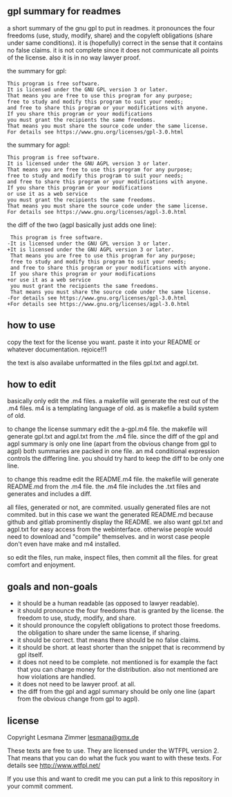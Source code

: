 gpl summary for readmes
-----------------------

a short summary of the gnu gpl to put in readmes.
it pronounces the four freedoms (use, study, modify, share)
and the copyleft obligations (share under same conditions).
it is (hopefully) correct in the sense that it contains no false claims.
it is not complete since it does not communicate all points of the license.
also it is in no way lawyer proof.

the summary for gpl:

    This program is free software.
    It is licensed under the GNU GPL version 3 or later.
    That means you are free to use this program for any purpose;
    free to study and modify this program to suit your needs;
    and free to share this program or your modifications with anyone.
    If you share this program or your modifications
    you must grant the recipients the same freedoms.
    That means you must share the source code under the same license.
    For details see https://www.gnu.org/licenses/gpl-3.0.html


the summary for agpl:

    This program is free software.
    It is licensed under the GNU AGPL version 3 or later.
    That means you are free to use this program for any purpose;
    free to study and modify this program to suit your needs;
    and free to share this program or your modifications with anyone.
    If you share this program or your modifications
    or use it as a web service
    you must grant the recipients the same freedoms.
    That means you must share the source code under the same license.
    For details see https://www.gnu.org/licenses/agpl-3.0.html


the diff of the two (agpl basically just adds one line):

     This program is free software.
    -It is licensed under the GNU GPL version 3 or later.
    +It is licensed under the GNU AGPL version 3 or later.
     That means you are free to use this program for any purpose;
     free to study and modify this program to suit your needs;
     and free to share this program or your modifications with anyone.
     If you share this program or your modifications
    +or use it as a web service
     you must grant the recipients the same freedoms.
     That means you must share the source code under the same license.
    -For details see https://www.gnu.org/licenses/gpl-3.0.html
    +For details see https://www.gnu.org/licenses/agpl-3.0.html


how to use
----------

copy the text for the license you want.
paste it into your README or whatever documentation.
rejoice!!1

the text is also availabe unformatted in the files gpl.txt and agpl.txt.

how to edit
-----------

basically only edit the .m4 files.
a makefile will generate the rest out of the .m4 files.
m4 is a templating language of old.
as is makefile a build system of old.

to change the license summary edit the a-gpl.m4 file.
the makefile will generate gpl.txt and agpl.txt from the .m4 file.
since the diff of the gpl and agpl summary is only one line
(apart from the obvious change from gpl to agpl)
both summaries are packed in one file.
an m4 conditional expression controls the differing line.
you should try hard to keep the diff to be only one line.

to change this readme edit the README.m4 file.
the makefile will generate README.md from the .m4 file.
the .m4 file includes the .txt files and generates and includes a diff.

all files, generated or not, are commited.
usually generated files are not commited.
but in this case we want the generated README.md
because github and gitlab prominently display the README.
we also want gpl.txt and agpl.txt for easy access from the webinterface.
otherwise people would need to download and "compile" themselves.
and in worst case people don't even have make and m4 installed.

so edit the files, run make, inspect files, then commit all the files.
for great comfort and enjoyment.

goals and non-goals
-------------------

* it should be a human readable (as opposed to lawyer readable).
* it should pronounce the four freedoms that is granted by the license.
  the freedom to use, study, modify, and share.
* it should pronounce the copyleft obligations to protect those freedoms.
  the obligation to share under the same license, if sharing.
* it should be correct. that means there should be no false claims.
* it should be short.
  at least shorter than the snippet that is recommend by gpl itself.
* it does not need to be complete.
  not mentioned is for example the fact that you can charge money for the distribution.
  also not mentioned are how violations are handled.
* it does not need to be lawyer proof. at all.
* the diff from the gpl and agpl summary should be only one line
  (apart from the obvious change from gpl to agpl).

license
-------

Copyright Lesmana Zimmer lesmana@gmx.de

These texts are free to use.
They are licensed under the WTFPL version 2.
That means that you can do what the fuck
you want to with these texts.
For details see http://www.wtfpl.net/

If you use this and want to credit me
you can put a link to this repository in your commit comment.
